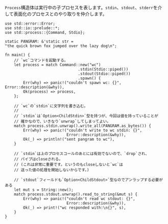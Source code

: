 <!-- The `Process` struct represents a running child process, and exposes the
`stdin`, `stdout` and `stderr` handles for interaction with the underlying
process via pipes. -->
`Process`構造体は実行中の子プロセスを表します。`stdin`、`stdout`、`stderr`を介して表面化のプロセスとのやり取りを仲介します。

``` rust,editable
use std::error::Error;
use std::io::prelude::*;
use std::process::{Command, Stdio};

static PANGRAM: &'static str =
"the quick brown fox jumped over the lazy dog\n";

fn main() {
    // `wc`コマンドを起動する。
    let process = match Command::new("wc")
                                .stdin(Stdio::piped())
                                .stdout(Stdio::piped())
                                .spawn() {
        Err(why) => panic!("couldn't spawn wc: {}", Error::description(&why)),
        Ok(process) => process,
    };

    // `wc`の`stdin`に文字列を書き込む。
    //
    // `stdin`は`Option<ChildStdin>`型を持つが、今回は値を持っていることが
    // 確かなので、いきなり`unwrap`してしまってよい。
    match process.stdin.unwrap().write_all(PANGRAM.as_bytes()) {
        Err(why) => panic!("couldn't write to wc stdin: {}",
                           Error::description(&why)),
        Ok(_) => println!("sent pangram to wc"),
    }

    // `stdin`は上のプロセスコールのあとには有効でないので、`drop`され、
    // パイプはcloseされる。
    // (これは非常に重要です。というのもcloseしないと`wc`は
    // 送った値の処理を開始しないからです。)

    // `stdout`フィールドも`Option<ChildStdout>`型なのでアンラップする必要がある
    let mut s = String::new();
    match process.stdout.unwrap().read_to_string(&mut s) {
        Err(why) => panic!("couldn't read wc stdout: {}",
                           Error::description(&why)),
        Ok(_) => print!("wc responded with:\n{}", s),
    }
}

```
